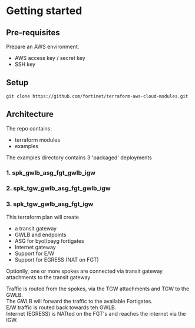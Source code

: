 # Getting started

## Pre-requisites
Prepare an AWS environment. 
- AWS access key / secret key
- SSH key

## Setup
```
git clone https://github.com/fortinet/terraform-aws-cloud-modules.git
```

## Architecture 
The repo contains:
- terraform modules
- examples

The examples directory contains 3 'packaged' deployments

### 1. spk_gwlb_asg_fgt_gwlb_igw
	
### 2. spk_tgw_gwlb_asg_fgt_gwlb_igw
	
### 3. spk_tgw_gwlb_asg_fgt_igw
This terraform plan will create 
- a transit gateway
- GWLB and endpoints
- ASG for byol/payg fortigates
- Internet gateway
- Support for E/W
- Support for EGRESS (NAT on FGT)

Optionlly, one or more spokes are connected via transit gateway attachments to the transit gateway

Traffic is routed from the spokes, via the TGW attachments and TGW to the GWLB.<br>
The GWLB will forward the traffic to the available Fortigates.<br>
E/W traffic is routed back towards teh GWLB.<br>
Internet (EGRESS) is NATted on the FGT's and reaches the internet via the IGW.<br>
